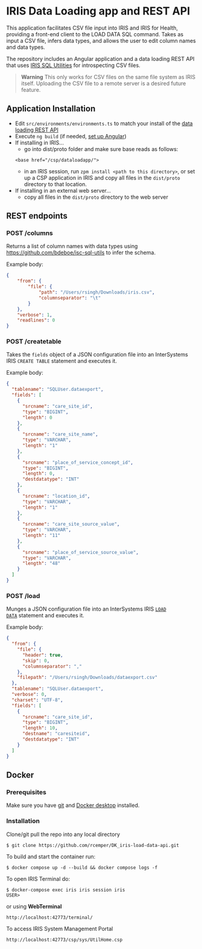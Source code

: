 # IRIS Data Loading app and REST API

This application facilitates CSV file input into IRIS and IRIS for Health, providing a front-end client to the LOAD DATA SQL command. Takes as input a CSV file, infers data types, and allows the user to edit column names and data types.

The repository includes an Angular application and a data loading REST API that uses <a href="https://github.com/bdeboe/isc-sql-utils">IRIS SQL Utilities</a> for introspecting CSV files.

> **Warning**
> This only works for CSV files on the same file system as IRIS itself. Uploading the CSV file to a remote server is a desired future feature.

## Application Installation

- Edit `src/environments/environments.ts` to match your install of the <a href="https://github.com/isc-rsingh/iris-load-data-api">data loading REST API</a>
- Execute `ng build` (if needed, <a href="https://angular.io/guide/setup-local">set up Angular</a>)
- If installing in IRIS...
  - go into dist/proto folder and make sure base reads as follows:
  ```
  <base href="/csp/dataloadapp/">
  ```
  - in an IRIS session, run `zpm install <path to this directory>`, or set up a CSP application in IRIS and copy all files in the `dist/proto` directory to that location.
- If installing in an external web server...
  - copy all files in the `dist/proto` directory to the web server

## REST endpoints

### POST /columns

Returns a list of column names with data types using  https://github.com/bdeboe/isc-sql-utils to infer the schema.

Example body:
```json
{
    "from": {
        "file": {
            "path": "/Users/rsingh/Downloads/iris.csv",
            "columnseparator": "\t"
        }
    },
    "verbose": 1,
    "readlines": 0
}
```

### POST /createtable
    
Takes the <code>fields</code> object of a JSON configuration file into an InterSystems IRIS <code>CREATE TABLE</code> statement and executes it.

Example body:
```json
{
  "tablename": "SQLUser.dataexport",
  "fields": [
    {
      "srcname": "care_site_id",
      "type": "BIGINT",
      "length": 0
    },
    {
      "srcname": "care_site_name",
      "type": "VARCHAR",
      "length": "1"
    },
    {
      "srcname": "place_of_service_concept_id",
      "type": "BIGINT",
      "length": 0,
      "destdatatype": "INT"
    },
    {
      "srcname": "location_id",
      "type": "VARCHAR",
      "length": "1"
    },
    {
      "srcname": "care_site_source_value",
      "type": "VARCHAR",
      "length": "11"
    },
    {
      "srcname": "place_of_service_source_value",
      "type": "VARCHAR",
      "length": "48"
    }
  ]
}
```

### POST /load

Munges a JSON configuration file into an InterSystems IRIS 
<code><a href="https://docs.intersystems.com/irislatest/csp/docbook/DocBook.UI.Page.cls?KEY=RSQL_loaddata">LOAD DATA</a></code> statement and executes it.

Example body:
```json
{
  "from": {
    "file": {
      "header": true,
      "skip": 0,
      "columnseparator": ","
    },
    "filepath": "/Users/rsingh/Downloads/dataexport.csv"
  },
  "tablename": "SQLUser.dataexport",
  "verbose": 0,
  "charset": "UTF-8",
  "fields": [
    {
      "srcname": "care_site_id",
      "type": "BIGINT",
      "length": 10,
      "destname": "caresiteid",
      "destdatatype": "INT"
    }
  ]
}
```
## Docker
### Prerequisites
Make sure you have [git](https://git-scm.com/book/en/v2/Getting-Started-Installing-Git) and [Docker desktop](https://www.docker.com/products/docker-desktop) installed.
### Installation
Clone/git pull the repo into any local directory
```
$ git clone https://github.com/rcemper/DK_iris-load-data-api.git
```
To build and start the container run:
```
$ docker compose up -d --build && docker compose logs -f
```
To open IRIS Terminal do:
```
$ docker-compose exec iris iris session iris
USER>
```
or using **WebTerminal**
```
http://localhost:42773/terminal/
```
To access IRIS System Management Portal
```
http://localhost:42773/csp/sys/UtilHome.csp
```
